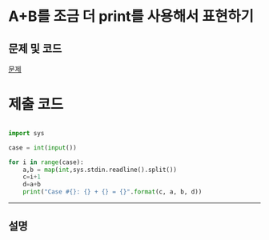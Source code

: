 A+B를 조금 더 print를 사용해서 표현하기
=======

문제 및 코드
-----
[문제](https://www.acmicpc.net/problem/11022)




# 제출 코드

``` python

import sys

case = int(input())

for i in range(case):
    a,b = map(int,sys.stdin.readline().split())
    c=i+1
    d=a+b
    print("Case #{}: {} + {} = {}".format(c, a, b, d))


```


- - - - - 

설명
------
